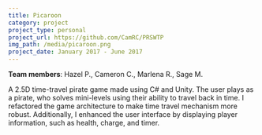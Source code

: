 ```yaml
---
title: Picaroon
category: project
project_type: personal
project_url: https://github.com/CamRC/PRSWTP
img_path: /media/picaroon.png
project_date: January 2017 - June 2017
---
```

**Team members**: Hazel P., Cameron C., Marlena R., Sage M.

A 2.5D time-travel pirate game made using C# and Unity. The user plays as a pirate, who solves 
mini-levels using their ability to travel back in time. I refactored the game architecture to 
make time travel mechanism more robust. Additionally, I enhanced the user interface by displaying 
player information, such as health, charge, and timer.